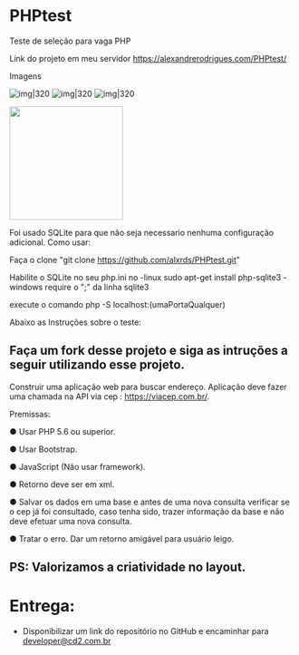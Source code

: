 # PHPtest

Teste de seleção para vaga PHP

Link do projeto em meu servidor
https://alexandrerodrigues.com/PHPtest/

Imagens

![img|320](https://alexandrerodrigues.com/PHPtest/prints/1.png)
![img|320](https://alexandrerodrigues.com/PHPtest/prints/2.png)
![img|320](https://alexandrerodrigues.com/PHPtest/prints/3.png)

<img src="https://alexandrerodrigues.com/PHPtest/prints/3.png" width="200">

Foi usado SQLite para que não seja necessario nenhuma configuração adicional.
Como usar: 

Faça o clone "git clone https://github.com/alxrds/PHPtest.git"

Habilite o SQLite no seu php.ini no 
-linux sudo apt-get install php-sqlite3
-windows require o ";" da linha sqlite3

execute o comando php -S localhost:(umaPortaQualquer)

Abaixo as Instruções sobre o teste:

## Faça um fork desse projeto e siga as intruções a seguir utilizando esse projeto.

Construir uma aplicação web para buscar endereço. 
Aplicação deve fazer uma chamada na API via cep : https://viacep.com.br/.

Premissas:

  ● Usar PHP 5.6 ou superior.
  
  ● Usar Bootstrap.
  
  ● JavaScript (Não usar framework).
  
  ● Retorno deve ser em xml.
  
  ● Salvar os dados em uma base e antes de uma nova consulta verificar se o cep já foi consultado, 
  caso tenha sido, trazer informação da base e não deve efetuar uma nova consulta.
  
  ● Tratar o erro. Dar um retorno amigável para usuário leigo.
  
  
## PS: Valorizamos a criatividade no layout.

# Entrega: 
 * Disponibilizar um link do repositório no GitHub e encaminhar para developer@cd2.com.br

